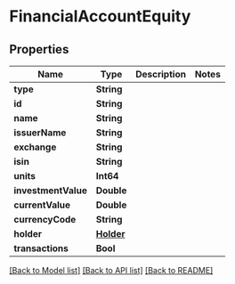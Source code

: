 # FinancialAccountEquity

## Properties
Name | Type | Description | Notes
------------ | ------------- | ------------- | -------------
**type** | **String** |  | 
**id** | **String** |  | 
**name** | **String** |  | 
**issuerName** | **String** |  | 
**exchange** | **String** |  | 
**isin** | **String** |  | 
**units** | **Int64** |  | 
**investmentValue** | **Double** |  | 
**currentValue** | **Double** |  | 
**currencyCode** | **String** |  | 
**holder** | [**Holder**](Holder.md) |  | 
**transactions** | **Bool** |  | 

[[Back to Model list]](../README.md#documentation-for-models) [[Back to API list]](../README.md#documentation-for-api-endpoints) [[Back to README]](../README.md)


